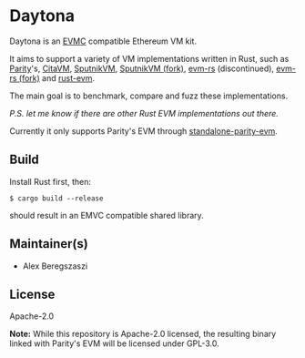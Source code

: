 # Daytona

Daytona is an [EVMC] compatible Ethereum VM kit.

It aims to support a variety of VM implementations written in Rust, such as [Parity]'s, [CitaVM],
[SputnikVM], [SputnikVM (fork)], [evm-rs] (discontinued), [evm-rs (fork)] and [rust-evm].

The main goal is to benchmark, compare and fuzz these implementations.

*P.S. let me know if there are other Rust EVM implementations out there.*

Currently it only supports Parity's EVM through [standalone-parity-evm].

## Build

Install Rust first, then:

```shell
$ cargo build --release
```

should result in an EMVC compatible shared library.

## Maintainer(s)

- Alex Beregszaszi

## License

Apache-2.0

**Note:** While this repository is Apache-2.0 licensed, the resulting binary linked with Parity's EVM will be licensed under GPL-3.0.

[EVMC]: https://github.com/ethereum/evmc
[Parity]: https://github.com/paritytech/parity-ethereum
[SputnikVM]: https://github.com/ETCDEVTeam/sputnikvm
[SputnikVM (fork)]: https://github.com/etclabscore/sputnikvm
[evm-rs]: https://github.com/ethereumproject/evm-rs
[evm-rs (fork)]: https://github.com/etclabscore/evm-rs
[rust-evm]: https://github.com/sorpaas/rust-evm
[CitaVM]: https://github.com/cryptape/cita-vm
[standalone-parity-evm]: https://github.com/axic/standalone-parity-evm
